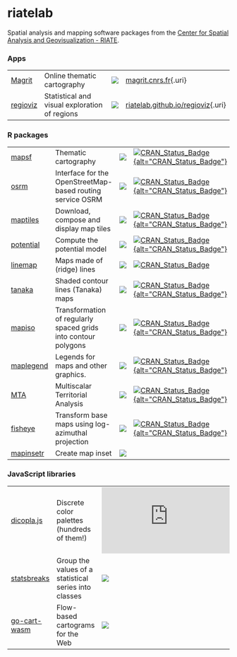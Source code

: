 # riatelab

Spatial analysis and mapping software packages from the [Center for Spatial Analysis and Geovisualization - RIATE](https://riate.cnrs.fr/).

### Apps

|                                                  |                                               |                                                                      |                                                                           |
|--------------------------------------------------|-----------------------------------------------|----------------------------------------------------------------------|---------------------------------------------------------------------------|
| [Magrit](https://github.com/riatelab/magrit)     | Online thematic cartography                   | ![](https://img.shields.io/github/stars/riatelab/magrit?logo=none)   | [magrit.cnrs.fr](https://magrit.cnrs.fr){.uri}                            |
| [regioviz](https://github.com/riatelab/regioviz) | Statistical and visual exploration of regions | ![](https://img.shields.io/github/stars/riatelab/regioviz?logo=none) | [riatelab.github.io/regioviz](https://riatelab.github.io/regioviz/){.uri} |

### R packages

|                                                    |                                                                |                                                                       |                                                                                                                      |                                                                             |
|----------------------------------------------------|----------------------------------------------------------------|-----------------------------------------------------------------------|----------------------------------------------------------------------------------------------------------------------|-----------------------------------------------------------------------------|
| [mapsf](https://github.com/riatelab/mapsf)         | Thematic cartography                                           | ![](https://img.shields.io/github/stars/riatelab/mapsf?logo=none)     | [![CRAN_Status_Badge](https://www.r-pkg.org/badges/version-ago/mapsf){alt="CRAN_Status_Badge"}](#0)                  | [riatelab.github.io/mapsf](https://riatelab.github.io/mapsf){.uri}          |
| [osrm](https://github.com/riatelab/osrm)           | Interface for the OpenStreetMap-based routing service OSRM     | ![](https://img.shields.io/github/stars/riatelab/osrm?logo=none)      | [![CRAN_Status_Badge](https://www.r-pkg.org/badges/version-ago/osrm){alt="CRAN_Status_Badge"}](#0)                   |                                                                             |
| [maptiles](https://github.com/riatelab/maptiles)   | Download, compose and display map tiles                        | ![](https://img.shields.io/github/stars/riatelab/maptiles?logo=none)  | [![CRAN_Status_Badge](https://www.r-pkg.org/badges/version-ago/maptiles){alt="CRAN_Status_Badge"}](#0)               |                                                                             |
| [potential](https://github.com/riatelab/potential) | Compute the potential model                                    | ![](https://img.shields.io/github/stars/riatelab/potential?logo=none) | [![CRAN_Status_Badge](https://www.r-pkg.org/badges/version-ago/potential){alt="CRAN_Status_Badge"}](#0)              | [riatelab.github.io/potential](https://riatelab.github.io/potential/){.uri} |
| [linemap](https://github.com/riatelab/linemap)     | Maps made of (ridge) lines                                     | ![](https://img.shields.io/github/stars/riatelab/linemap?logo=none)   | [![CRAN_Status_Badge](https://www.r-pkg.org/badges/version-ago/linemap)](https://cran.r-project.org/package=linemap) |                                                                             |
| [tanaka](https://github.com/riatelab/tanaka)       | Shaded contour lines (Tanaka) maps                             | ![](https://img.shields.io/github/stars/riatelab/tanaka?logo=none)    | [![CRAN_Status_Badge](https://www.r-pkg.org/badges/version-ago/tanaka){alt="CRAN_Status_Badge"}](#0)                 |                                                                             |
| [mapiso](https://github.com/riatelab/mapiso)       | Transformation of regularly spaced grids into contour polygons | ![](https://img.shields.io/github/stars/riatelab/mapiso?logo=none)    | [![CRAN_Status_Badge](https://www.r-pkg.org/badges/version-ago/mapiso){alt="CRAN_Status_Badge"}](#0)                 |                                                                             |
| [maplegend](https://github.com/riatelab/maplegend) | Legends for maps and other graphics.                           | ![](https://img.shields.io/github/stars/riatelab/maplegend?logo=none) | [![CRAN_Status_Badge](https://www.r-pkg.org/badges/version-ago/maplegend){alt="CRAN_Status_Badge"}](#0)              |                                                                             |
| [MTA](https://github.com/riatelab/MTA)             | Multiscalar Territorial Analysis                               | ![](https://img.shields.io/github/stars/riatelab/MTA?logo=none)       | [![CRAN_Status_Badge](https://www.r-pkg.org/badges/version-ago/MTA){alt="CRAN_Status_Badge"}](#0)                    |                                                                             |
| [fisheye](https://github.com/riatelab/fisheye)     | Transform base maps using log-azimuthal projection             | ![](https://img.shields.io/github/stars/riatelab/fisheye?logo=none)   | [![CRAN_Status_Badge](https://www.r-pkg.org/badges/version-ago/fisheye){alt="CRAN_Status_Badge"}](#0)                |                                                                             |
| [mapinsetr](https://github.com/riatelab/mapinsetr) | Create map inset                                               | ![](https://img.shields.io/github/stars/riatelab/mapinsetr?logo=none) |                                                                                                                      |                                                                             |

### JavaScript libraries

|                                                          |                                                       |                                                                          |                                                                                                               |
|----------------------------------------------------------|-------------------------------------------------------|--------------------------------------------------------------------------|---------------------------------------------------------------------------------------------------------------|
| [dicopla.js](https://github.com/riatelab/dicopal.js)     | Discrete color palettes (hundreds of them!)           | ![](https://img.shields.io/github/stars/riatelab/dicopal.js?logo=none)   | [npmjs.com/package/dicopal](https://www.npmjs.com/package/dicopal){.uri}                                      |
| [statsbreaks](https://github.com/riatelab/statsbreaks)   | Group the values of a statistical series into classes | ![](https://img.shields.io/github/stars/riatelab/statsbreaks?logo=none)  | [observablehq.com/\@neocartocnrs/hello-statsbreaks](https://observablehq.com/@neocartocnrs/hello-statsbreaks) |
| [go-cart-wasm](https://github.com/riatelab/go-cart-wasm) | Flow-based cartograms for the Web                     | ![](https://img.shields.io/github/stars/riatelab/go-cart-wasm?logo=none) | [npmjs.com/package/go-cart-wasm](https://www.npmjs.com/package/go-cart-wasm)                                  |

### 

